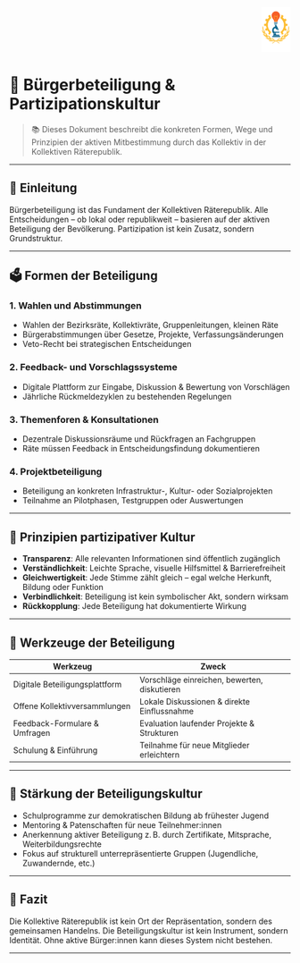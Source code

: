 <p align="right">
  <img src="https://raw.githubusercontent.com/hades-dux/Kollektive-Raeterepublik/main/Meta_und_Systemstruktur/logo_offiziell.png" alt="Logo der Kollektiven Räterepublik" height="80">
</p>

<!--
Autor: Fabio Weidner
Version: 1.0
Sektion: Meta & Systemstruktur
Veröffentlichung: April 2025
-->

# 🤝 Bürgerbeteiligung & Partizipationskultur

> 📚 Dieses Dokument beschreibt die konkreten Formen, Wege und Prinzipien der aktiven Mitbestimmung durch das Kollektiv in der Kollektiven Räterepublik.

---

## 🧭 Einleitung

Bürgerbeteiligung ist das Fundament der Kollektiven Räterepublik. Alle Entscheidungen – ob lokal oder republikweit – basieren auf der aktiven Beteiligung der Bevölkerung. Partizipation ist kein Zusatz, sondern Grundstruktur.

---

## 🗳️ Formen der Beteiligung

### 1. **Wahlen und Abstimmungen**
- Wahlen der Bezirksräte, Kollektivräte, Gruppenleitungen, kleinen Räte
- Bürgerabstimmungen über Gesetze, Projekte, Verfassungsänderungen
- Veto-Recht bei strategischen Entscheidungen

### 2. **Feedback- und Vorschlagssysteme**
- Digitale Plattform zur Eingabe, Diskussion & Bewertung von Vorschlägen
- Jährliche Rückmeldezyklen zu bestehenden Regelungen

### 3. **Themenforen & Konsultationen**
- Dezentrale Diskussionsräume und Rückfragen an Fachgruppen
- Räte müssen Feedback in Entscheidungsfindung dokumentieren

### 4. **Projektbeteiligung**
- Beteiligung an konkreten Infrastruktur-, Kultur- oder Sozialprojekten
- Teilnahme an Pilotphasen, Testgruppen oder Auswertungen

---

## 🧠 Prinzipien partizipativer Kultur

- **Transparenz**: Alle relevanten Informationen sind öffentlich zugänglich  
- **Verständlichkeit**: Leichte Sprache, visuelle Hilfsmittel & Barrierefreiheit  
- **Gleichwertigkeit**: Jede Stimme zählt gleich – egal welche Herkunft, Bildung oder Funktion  
- **Verbindlichkeit**: Beteiligung ist kein symbolischer Akt, sondern wirksam  
- **Rückkopplung**: Jede Beteiligung hat dokumentierte Wirkung  

---

## 🧰 Werkzeuge der Beteiligung

| Werkzeug                     | Zweck                                              |
|-----------------------------|----------------------------------------------------|
| Digitale Beteiligungsplattform | Vorschläge einreichen, bewerten, diskutieren     |
| Offene Kollektivversammlungen  | Lokale Diskussionen & direkte Einflussnahme       |
| Feedback-Formulare & Umfragen | Evaluation laufender Projekte & Strukturen        |
| Schulung & Einführung         | Teilnahme für neue Mitglieder erleichtern         |

---

## 👥 Stärkung der Beteiligungskultur

- Schulprogramme zur demokratischen Bildung ab frühester Jugend  
- Mentoring & Patenschaften für neue Teilnehmer:innen  
- Anerkennung aktiver Beteiligung z. B. durch Zertifikate, Mitsprache, Weiterbildungsrechte  
- Fokus auf strukturell unterrepräsentierte Gruppen (Jugendliche, Zuwandernde, etc.)

---

## 📌 Fazit

Die Kollektive Räterepublik ist kein Ort der Repräsentation, sondern des gemeinsamen Handelns. Die Beteiligungskultur ist kein Instrument, sondern Identität. Ohne aktive Bürger:innen kann dieses System nicht bestehen.

---


